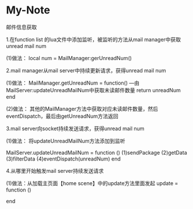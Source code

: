 # My-Note

邮件信息获取

1.在function list 的lua文件中添加监听，被监听的方法从mail manager中获取unread mail num

 (1)做法：
 local num = MailManager:gerUnreadNum()
 
2.mail manager从mail server中持续更新请求，获得unread mail num

 (1)做法：
 MailManager.getUnreadNum = function()
	—由MailServer:updateUnreadMailNum中获取未读邮件数量
	return unreadNum
 end
 
 (2)做法：
 其他的MailManager方法中获取对应未读邮件数量，然后eventDispatch，最后由getUnreadNum方法返回
 
3.mail server向socket持续发送请求，获得unread mail num

 (1)做法：
 将updateUnreadMailNum方法添加到监听

 MailServer.updateUnreadMailNum = function ()
	(1)sendPackage
	(2)getData
	(3)filterData
	(4)eventDispatch(unreadNum)
 end
 
4.从哪里开始触发mail server持续发送请求

 (1)做法：从加载主页面【home scene】中的update方法里面发起
 update = function ()
	
 end
